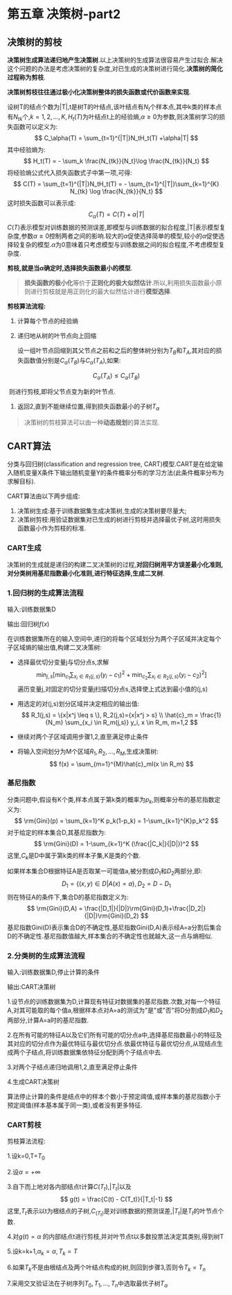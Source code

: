 # 第五章 决策树-part2

## 决策树的剪枝

**决策树生成算法递归地产生决策树**.以上决策树的生成算法很容易产生过拟合.解决这个问题的办法是考虑决策树的复杂度,对已生成的决策树进行简化.**决策树的简化过程称为剪枝**.

**决策树剪枝往往通过极小化决策树整体的损失函数或代价函数来实现**.

设树T的结点个数为|T|,t是树T的叶结点,该叶结点有$N_t$个样本点,其中k类的样本点有$N_{tk}$个,$k=1,2,...,K,H_t(T)$为叶结点t上的经验熵,$\alpha \geq 0$为参数,则决策树学习的损失函数可以定义为:
$$
C_\alpha(T) = \sum_{t=1}^{|T|}N_tH_t(T) +\alpha|T|
$$
其中经验熵为:
$$
H_t(T) = - \sum_k \frac{N_{tk}}{N_t}\log \frac{N_{tk}}{N_t}
$$
将经验熵公式代入损失函数式子中第一项,可得:
$$
C(T) = \sum_{t=1}^{|T|}N_tH_t(T) = - \sum_{t=1}^{|T|}\sum_{k=1}^{K} N_{tk} \log \frac{N_{tk}}{N_t}
$$
这时损失函数可以表示成:
$$
C_\alpha(T) = C(T) + \alpha|T|
$$
$C(T)$表示模型对训练数据的预测误差,即模型与训练数据的拟合程度,|T|表示模型复杂度,参数$\alpha \geq 0$控制两者之间的影响.较大的$\alpha$促使选择简单的模型,较小的$\alpha$促使选择较复杂的模型.$\alpha$为0意味着只考虑模型与训练数据之间的拟合程度,不考虑模型复杂度.

**剪枝,就是当$\alpha$确定时,选择损失函数最小的模型**.

> **损失函数的极小化**等价于**正则化的极大似然估计**.所以,利用损失函数最小原则进行剪枝就是用正则化的最大似然估计进行**模型选择**.

**剪枝算法流程:**

1. 计算每个节点的经验熵

2. 递归地从树的叶节点向上回缩

   设一组叶节点回缩到其父节点之前和之后的整体树分别为$T_B$和$T_A$,其对应的损失函数值分别是$C_\alpha(T_B)$与$C_\alpha(T_A)$,如果:

$$
C_\alpha(T_A) \leq C_\alpha(T_B)
$$

​	则进行剪枝,即将父节点变为新的叶节点.

1. 返回2,直到不能继续位置,得到损失函数最小的子树$T_\alpha$

> 决策树的剪枝算法可以由一种**动态规划**的算法实现.

## CART算法

分类与回归树(classification and regression tree, CART)模型.CART是在给定输入随机变量X条件下输出随机变量Y的条件概率分布的学习方法(此条件概率分布为求解目标).

CART算法由以下两步组成:

1. 决策树生成:基于训练数据集生成决策树,生成的决策树要尽量大;
2. 决策树剪枝:用验证数据集对已生成的树进行剪枝并选择最优子树,这时用损失函数最小作为剪枝的标准.

### CART生成

决策树的生成就是递归的构建二叉决策树的过程,**对回归树用平方误差最小化准则,对分类树用基尼指数最小化准则,进行特征选择,生成二叉树**.

### 1.回归树的生成算法流程

输入:训练数据集D

输出:回归树$f(x)$

在训练数据集所在的输入空间中,递归的将每个区域划分为两个子区域并决定每个子区域熵的输出值,构建二叉决策树:

- 选择最优切分变量j与切分点s,求解
  $$
  \min_{j,s} [\min_{c_1} \sum_{x_i \in R_1(j,s)}(y_i-c_1)^2+\min_{c_2} \sum_{x_i \in R_2(j,s)}(y_i-c_2)^2]
  $$
  遍历变量j,对固定的切分变量j扫描切分点s,选择使上式达到最小值的(j,s)

- 用选定的对(j,s)划分区域并决定相应的输出值:
  $$
  R_1(j,s) = \{x|x^j \leq s \}, R_2(j,s)={x|x^j > s} \\
  \hat{c}_m = \frac{1}{N_m} \sum_{x_i \in R_m(j,s)} y_i, x \in R_m, m=1,2
  $$

- 继续对两个子区域调用步骤1,2,直至满足停止条件

- 将输入空间划分为M个区域$R_1,R_2,...,R_M$,生成决策树:
  $$
  f(x) = \sum_{m=1}^{M}\hat{c}_mI(x \in R_m)
  $$




### 基尼指数

分类问题中,假设有K个类,样本点属于第k类的概率为$p_k$,则概率分布的基尼指数定义为:
$$
\rm{Gini}(p) = \sum_{k=1}^K p_k(1-p_k) = 1-\sum_{k=1}^{K}p_k^2
$$
对于给定的样本集合D,其基尼指数为:
$$
\rm{Gini}(D) = 1-\sum_{k=1}^K (\frac{|C_k|}{|D|})^2
$$
这里,$C_k$是D中属于第k类的样本子集,K是类的个数.

如果样本集合D根据特征A是否取某一可能值a,被分割成$D_1$和$D_2$两部分,即:
$$
D_1 = \{(x,y) \in D | A(x)=a\}, D_2=D-D_1
$$
则在特征A的条件下,集合D的基尼指数定义为:
$$
\rm{Gini}(D,A) = \frac{|D_1|}{|D|}\rm{Gini}(D_1)+\frac{|D_2|}{|D|}\rm{Gini}(D_2)
$$
基尼指数Gini(D)表示集合D的不确定性,基尼指数Gini(D,A)表示经A=a分割后集合D的不确定性.基尼指数值越大,样本集合的不确定性也就越大,这一点与熵相似.



### 2.分类树的生成算法流程

输入:训练数据集D,停止计算的条件

输出:CART决策树

1.设节点的训练数据集为D,计算现有特征对数据集的基尼指数.次数,对每一个特征A,对其可能取的每个值a,根据样本点对A=a的测试为"是"或"否"将D分割成$D_1$和$D_2$两部分,计算A=a时的基尼指数.

2.在所有可能的特征A以及它们所有可能的切分点a中,选择基尼指数最小的特征及其对应的切分点作为最优特征与最优切分点.依最优特征与最优切分点,从现结点生成两个子结点,将训练数据集依特征分配到两个子结点中去.

3.对两个子结点递归地调用1,2,直至满足停止条件

4.生成CART决策树

算法停止计算的条件是结点中的样本个数小于预定阈值,或样本集的基尼指数小于预定阈值(样本基本属于同一类),或者没有更多特征.

### CART剪枝

剪枝算法流程:

1.设k=0,T=$T_0$

2.设$\alpha=+\infty$

3.自下而上地对各内部结点t计算$C(T_t)$,$|T_t|$以及
$$
g(t) = \frac{C(t) - C(T_t)}{|T_t|-1}
$$
这里,$T_t$表示以t为根结点的子树,$C_(T_t)$是对训练数据的预测误差,$|T_t|$是$T_t$的叶节点个数.

4.对$g(t) = \alpha$ 的内部结点t进行剪枝,并对叶节点t以多数投票法决定其类别,得到树T

5.设k=k+1,$\alpha_k = \alpha, T_k = T$

6.如果$T_k$不是由根结点及两个叶结点构成的树,则回到步骤3,否则令$T_k=T_n$

7.采用交叉验证法在子树序列$T_0,T_1,...,T_n$中选取最优子树$T_\alpha$